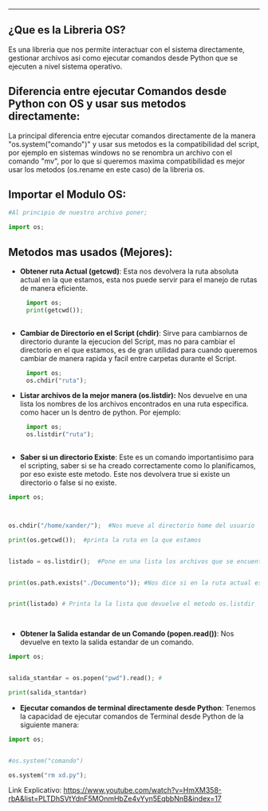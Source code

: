 
---
## ¿Que es la Libreria OS?
Es una libreria que nos permite interactuar con el sistema directamente, gestionar archivos asi como ejecutar comandos desde Python que se ejecuten a nivel sistema operativo.

## Diferencia entre ejecutar Comandos desde Python con OS y usar sus metodos directamente:

La principal diferencia entre ejecutar comandos directamente de la manera "os.system("comando")" y usar sus metodos es la compatibilidad del script, por ejemplo en sistemas windows no se renombra un archivo con el comando "mv", por lo que si queremos maxima compatibilidad es mejor usar los metodos (os.rename en este caso) de la libreria os. 

## Importar el Modulo OS:

```python
#Al principio de nuestro archivo poner;

import os;
```

## Metodos mas usados (Mejores):

- **Obtener ruta Actual (getcwd)**:
	 Esta nos devolvera la ruta absoluta actual en la que estamos, esta nos puede servir para el manejo de rutas de manera eficiente. 
	 
```python
	 import os;
	 print(getcwd());
	
```
	  
- **Cambiar de Directorio en el Script (chdir)**:
	 Sirve para cambiarnos de directorio durante la ejecucion del Script, mas no para cambiar el directorio en el que estamos, es de gran utilidad para cuando queremos cambiar de manera rapida y facil entre carpetas durante el Script.
	 
```python
	 import os;
	 os.chdir("ruta");
```

- **Listar archivos de la mejor manera (os.listdir):**
	 Nos devuelve en una lista los nombres de los archivos encontrados en una ruta especifica. como hacer un ls dentro de python.  Por ejemplo:
	 
```python
	 import os;
	 os.listdir("ruta");
	 
```

- **Saber si un directorio Existe**:
	 Este es un comando importantisimo para el scripting, saber si se ha creado correctamente como lo planificamos, por eso existe este metodo. Este nos devolvera true si existe un directorio o false si no existe.  
	 
```python
import os;



os.chdir("/home/xander/");  #Nos mueve al directorio home del usuario 

print(os.getcwd());  #printa la ruta en la que estamos


listado = os.listdir();  #Pone en una lista los archivos que se encuentran en el actual directorio


print(os.path.exists("./Documento")); #Nos dice si en la ruta actual esta el directorio "Documentos"


print(listado) # Printa la la lista que devuelve el metodo os.listdir

 
```

- **Obtener la Salida estandar de un Comando (popen.read())**:
	 Nos devuelve en texto la salida estandar de un comando.
```python
import os;


salida_stantdar = os.popen("pwd").read(); #

print(salida_stantdar)


```

- **Ejecutar comandos de terminal directamente desde Python**:
	 Tenemos la capacidad de ejecutar comandos de Terminal desde Python de la siguiente manera:
	 
```python
import os;


#os.system("comando")

os.system("rm xd.py");

```


Link Explicativo: https://www.youtube.com/watch?v=HmXM358-rbA&list=PLTDhSVtYdnF5MOnmHbZe4vYyn5EqbbNnB&index=17














